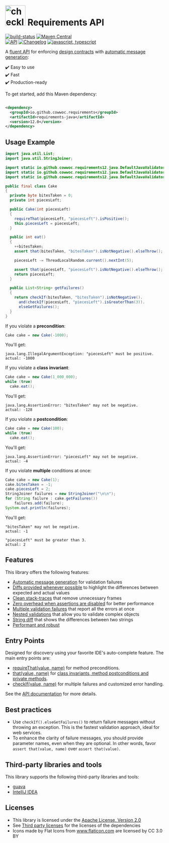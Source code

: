 # <img src="docs/logo.svg" width=64 height=64 alt="checklist"> Requirements API
[![build-status](../../workflows/Build/badge.svg)](../../actions?query=workflow%3ABuild)
[![Maven Central](https://maven-badges.herokuapp.com/maven-central/io.github.cowwoc.requirements/requirements/badge.svg)](https://central.sonatype.com/search?q=g:io.github.cowwoc.requirements)
<br>
[![API](https://img.shields.io/badge/api_docs-5B45D5.svg)](https://cowwoc.github.io/requirements.java/12.0/)
[![Changelog](https://img.shields.io/badge/changelog-A345D5.svg)](docs/changelog.md)
[![javascript, typescript](https://img.shields.io/badge/other%20languages-javascript,%20typescript-457FD5.svg)](../../../requirements.js)

A [fluent API](https://en.wikipedia.org/wiki/Fluent_interface) for
enforcing [design contracts](https://en.wikipedia.org/docs/Design_by_contract) with
[automatic message generation](docs/features.md#automatic-message-generation):

✔️ Easy to use<br>
✔️ Fast<br>
✔️ Production-ready<br>

To get started, add this Maven dependency:

```xml

<dependency>
  <groupId>io.github.cowwoc.requirements</groupId>
  <artifactId>requirements-java</artifactId>
  <version>12.0</version>
</dependency>
```

## Usage Example

```java
import java.util.List;
import java.util.StringJoiner;

import static io.github.cowwoc.requirements12.java.DefaultJavaValidators.checkIf;
import static io.github.cowwoc.requirements12.java.DefaultJavaValidators.requireThat;
import static io.github.cowwoc.requirements12.java.DefaultJavaValidators.that;

public final class Cake
{
  private byte bitesTaken = 0;
  private int piecesLeft;

  public Cake(int piecesLeft)
  {
    requireThat(piecesLeft, "piecesLeft").isPositive();
    this.piecesLeft = piecesLeft;
  }

  public int eat()
  {
    ++bitesTaken;
    assert that(bitesTaken, "bitesTaken").isNotNegative().elseThrow();

    piecesLeft -= ThreadLocalRandom.current().nextInt(5);

    assert that(piecesLeft, "piecesLeft").isNotNegative().elseThrow();
    return piecesLeft;
  }

  public List<String> getFailures()
  {
    return checkIf(bitesTaken, "bitesTaken").isNotNegative().
      and(checkIf(piecesLeft, "piecesLeft").isGreaterThan(3)).
      elseGetFailures();
  }
}
```

If you violate a **precondition**:

```java
Cake cake = new Cake(-1000);
```

You'll get:

```
java.lang.IllegalArgumentException: "piecesLeft" must be positive.
actual: -1000
```

If you violate a **class invariant**:

```java
Cake cake = new Cake(1_000_000);
while (true)
  cake.eat();
```

You'll get:

```
java.lang.AssertionError: "bitesTaken" may not be negative.
actual: -128
```

If you violate a **postcondition**:

```java
Cake cake = new Cake(100);
while (true)
  cake.eat();
```

You'll get:

```
java.lang.AssertionError: "piecesLeft" may not be negative.
actual: -4
```

If you violate **multiple** conditions at once:

```java
Cake cake = new Cake(1);
cake.bitesTaken = -1;
cake.piecesLeft = 2;
StringJoiner failures = new StringJoiner("\n\n");
for (String failure : cake.getFailures())
    failures.add(failure);
System.out.println(failures);
```

You'll get:

```
"bitesTaken" may not be negative.
actual: -1

"piecesLeft" must be greater than 3.
actual: 2
```

## Features

This library offers the following features:

* [Automatic message generation](docs/features.md#automatic-message-generation) for validation failures
* [Diffs provided whenever possible](docs/features.md#diffs-provided-whenever-possible) to highlight the
  differences between expected and actual values
* [Clean stack-traces](docs/features.md#clean-stack-traces) that remove unnecessary frames
* [Zero overhead when assertions are disabled](docs/features.md#assertion-support) for better performance
* [Multiple validation failures](docs/features.md#multiple-validation-failures) that report all the errors at
  once
* [Nested validations](docs/features.md#nested-validations) that allow you to validate complex objects
* [String diff](docs/features.md#string-diff) that shows the differences between two strings
* [Performant and robust](docs/performance.md)

## Entry Points

Designed for discovery using your favorite IDE's auto-complete feature.
The main entry points are:

* [requireThat(value, name)](https://cowwoc.github.io/requirements.java/12.0/io.github.cowwoc.requirements.java/com/github/cowwoc/requirements12/java/DefaultJavaValidators.html#requireThat(T,java.lang.String))
  for method preconditions.
* [that(value, name)](https://cowwoc.github.io/requirements.java/12.0/io.github.cowwoc.requirements.java/com/github/cowwoc/requirements12/java/DefaultJavaValidators.html#that(T,java.lang.String))
  for [class invariants, method postconditions and private methods](docs/features.md#assertion-support).
* [checkIf(value, name)](https://cowwoc.github.io/requirements.java/12.0/io.github.cowwoc.requirements.java/com/github/cowwoc/requirements12/java/DefaultJavaValidators.html#checkIf(T,java.lang.String))
  for multiple failures and customized error handling.

See the [API documentation](https://cowwoc.github.io/requirements.java/12.0/) for more details.

## Best practices

* Use `checkIf().elseGetFailures()` to return failure messages without throwing an exception.
  This is the fastest validation approach, ideal for web services.
* To enhance the clarity of failure messages, you should provide parameter names, even when they are optional.
  In other words, favor `assert that(value, name)` over `assert that(value)`.

## Third-party libraries and tools

This library supports the following third-party libraries and tools:

* [guava](docs/supported_libraries.md)
* [IntelliJ IDEA](docs/supported_tools.md)

## Licenses

* This library is licensed under the [Apache License, Version 2.0](LICENSE)
* See [Third party licenses](LICENSE-3RD-PARTY.md) for the licenses of the dependencies
* Icons made by Flat Icons from www.flaticon.com are licensed by CC 3.0 BY
